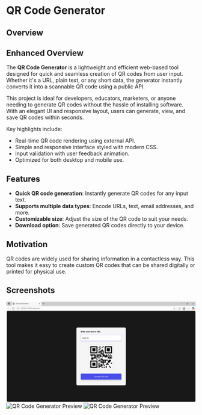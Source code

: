 # QR Code Generator

## Overview
## Enhanced Overview
The **QR Code Generator** is a lightweight and efficient web-based tool designed for quick and seamless creation of QR codes from user input. Whether it's a URL, plain text, or any short data, the generator instantly converts it into a scannable QR code using a public API.

This project is ideal for developers, educators, marketers, or anyone needing to generate QR codes without the hassle of installing software. With an elegant UI and responsive layout, users can generate, view, and save QR codes within seconds.

Key highlights include:
- Real-time QR code rendering using external API.
- Simple and responsive interface styled with modern CSS.
- Input validation with user feedback animation.
- Optimized for both desktop and mobile use.
## Features
- **Quick QR code generation**: Instantly generate QR codes for any input text.
- **Supports multiple data types**: Encode URLs, text, email addresses, and more.
- **Customizable size**: Adjust the size of the QR code to suit your needs.
- **Download option**: Save generated QR codes directly to your device.

## Motivation
QR codes are widely used for sharing information in a contactless way. This tool makes it easy to create custom QR codes that can be shared digitally or printed for physical use.

## Screenshots
![QR Code Generator Preview](images/img1.png)
![QR Code Generator Preview](images/img2.png)
![QR Code Generator Preview](images/img3.png)
